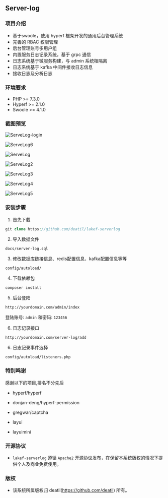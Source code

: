 ## Server-log


### 项目介绍

*  基于swoole，使用 hyperf 框架开发的通用后台管理系统
*  完善的 RBAC 权限管理
*  后台管理账号多用户组
*  内置服务日志记录系统，基于 grpc 通信
*  日志系统基于微服务构建，与 admin 系统相隔离
*  日志系统基于 kafka 中间件接收日志信息
*  接收日志及分析日志


### 环境要求

 - PHP >= 7.3.0
 - Hyperf >= 2.1.0
 - Swoole >= 4.1.0


### 截图预览

![ServeLog-login](https://user-images.githubusercontent.com/24578855/115948429-efff4880-a500-11eb-8698-9d2937e15e71.png)

![ServeLog6](https://user-images.githubusercontent.com/24578855/115948433-f7beed00-a500-11eb-8f4b-318bb28bdc46.png)

![ServeLog](https://user-images.githubusercontent.com/24578855/115424780-93b2d500-a231-11eb-91a8-ee6fcb33ac06.png)

![ServeLog2](https://user-images.githubusercontent.com/24578855/115423964-d4f6b500-a230-11eb-9885-09ebee2de5a2.png)

![ServeLog3](https://user-images.githubusercontent.com/24578855/115423972-d58f4b80-a230-11eb-93df-9789d1ea0d89.png)

![ServeLog4](https://user-images.githubusercontent.com/24578855/115423979-d627e200-a230-11eb-8c99-8278bfc350af.png)

![ServeLog5](https://user-images.githubusercontent.com/24578855/115423988-d6c07880-a230-11eb-9303-903458993797.png)


### 安装步骤

1. 首先下载

```php
git clone https://github.com/deatil/lakef-serverlog
```

2. 导入数据文件

```
docs/server-log.sql
```

3. 修改数据库链接信息、redis配置信息、kafka配置信息等等

```
config/autoload/
```

4. 下载依赖包

```
composer install
```

5. 后台登陆

```
http://yourdomain.com/admin/index
```

登陆账号: `admin` 和密码: `123456`

6. 日志记录接口

```
http://yourdomain.com/server-log/add
```

6. 日志记录事件选择

```
config/autoload/listeners.php
```


### 特别鸣谢

感谢以下的项目,排名不分先后

 - hyperf/hyperf

 - donjan-deng/hyperf-permission

 - gregwar/captcha
 
 - layui
 
 - layuimini


### 开源协议

*  `lakef-serverlog` 遵循 `Apache2` 开源协议发布，在保留本系统版权的情况下提供个人及商业免费使用。 


### 版权

*  该系统所属版权归 deatil(https://github.com/deatil) 所有。
